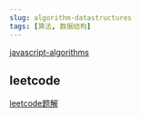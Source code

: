 ```yaml
---
slug: algorithm-datastructures 
tags: [算法, 数据结构]
---
```


[javascript-algorithms](https://github.com/trekhleb/javascript-algorithms)

## leetcode
[leetcode题解](https://github.com/azl397985856/leetcode)